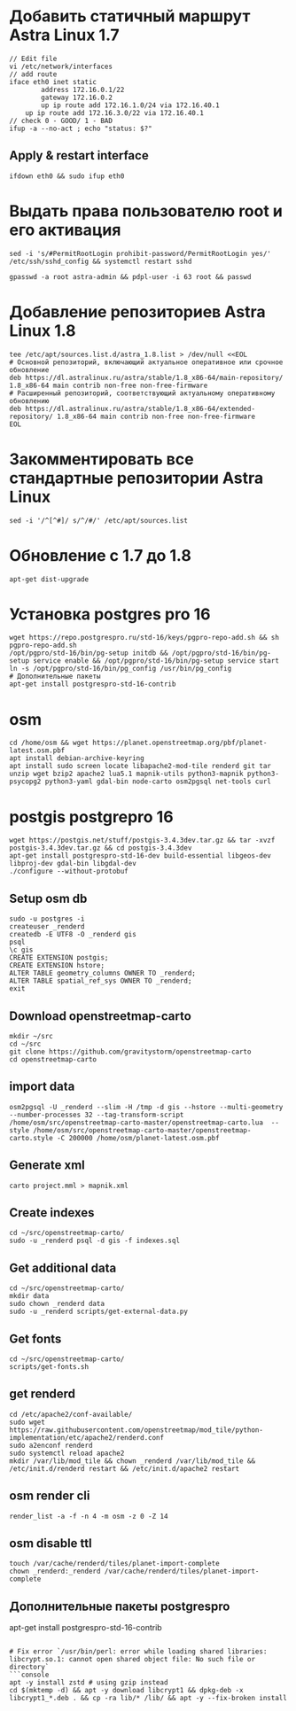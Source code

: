 # Добавить статичный маршрут Astra Linux 1.7
```console
// Edit file
vi /etc/network/interfaces
// add route
iface eth0 inet static
        address 172.16.0.1/22
        gateway 172.16.0.2
        up ip route add 172.16.1.0/24 via 172.16.40.1
	up ip route add 172.16.3.0/22 via 172.16.40.1
// check 0 - GOOD/ 1 - BAD
ifup -a --no-act ; echo "status: $?"
```

## Apply & restart interface
```console
ifdown eth0 && sudo ifup eth0
```

# Выдать права пользователю root и его активация
```console
sed -i 's/#PermitRootLogin prohibit-password/PermitRootLogin yes/' /etc/ssh/sshd_config && systemctl restart sshd
```
```console
gpasswd -a root astra-admin && pdpl-user -i 63 root && passwd
```


# Добавление репозиториев Astra Linux 1.8
```console
tee /etc/apt/sources.list.d/astra_1.8.list > /dev/null <<EOL
# Основной репозиторий, включающий актуальное оперативное или срочное обновление
deb https://dl.astralinux.ru/astra/stable/1.8_x86-64/main-repository/     1.8_x86-64 main contrib non-free non-free-firmware
# Расширенный репозиторий, соответствующий актуальному оперативному обновлению
deb https://dl.astralinux.ru/astra/stable/1.8_x86-64/extended-repository/ 1.8_x86-64 main contrib non-free non-free-firmware
EOL
```

# Закомментировать все стандартные репозитории Astra Linux
```console
sed -i '/^[^#]/ s/^/#/' /etc/apt/sources.list
```

# Обновление с 1.7 до 1.8
```console
apt-get dist-upgrade
```

# Установка postgres pro 16
```console
wget https://repo.postgrespro.ru/std-16/keys/pgpro-repo-add.sh && sh pgpro-repo-add.sh
/opt/pgpro/std-16/bin/pg-setup initdb && /opt/pgpro/std-16/bin/pg-setup service enable && /opt/pgpro/std-16/bin/pg-setup service start
ln -s /opt/pgpro/std-16/bin/pg_config /usr/bin/pg_config
# Дополнительные пакеты
apt-get install postgrespro-std-16-contrib
```

# osm
```console
cd /home/osm && wget https://planet.openstreetmap.org/pbf/planet-latest.osm.pbf
apt install debian-archive-keyring
apt install sudo screen locate libapache2-mod-tile renderd git tar unzip wget bzip2 apache2 lua5.1 mapnik-utils python3-mapnik python3-psycopg2 python3-yaml gdal-bin node-carto osm2pgsql net-tools curl
```

# postgis postgrepro 16
```console
wget https://postgis.net/stuff/postgis-3.4.3dev.tar.gz && tar -xvzf postgis-3.4.3dev.tar.gz && cd postgis-3.4.3dev
apt-get install postgrespro-std-16-dev build-essential libgeos-dev libproj-dev gdal-bin libgdal-dev
./configure --without-protobuf
```

## Setup osm db
```console
sudo -u postgres -i
createuser _renderd
createdb -E UTF8 -O _renderd gis
psql
\c gis
CREATE EXTENSION postgis;
CREATE EXTENSION hstore;
ALTER TABLE geometry_columns OWNER TO _renderd;
ALTER TABLE spatial_ref_sys OWNER TO _renderd;
exit
```

## Download openstreetmap-carto
```console
mkdir ~/src
cd ~/src
git clone https://github.com/gravitystorm/openstreetmap-carto
cd openstreetmap-carto
```

## import data
```console
osm2pgsql -U _renderd --slim -H /tmp -d gis --hstore --multi-geometry --number-processes 32 --tag-transform-script /home/osm/src/openstreetmap-carto-master/openstreetmap-carto.lua  --style /home/osm/src/openstreetmap-carto-master/openstreetmap-carto.style -C 200000 /home/osm/planet-latest.osm.pbf
```

## Generate xml
```console
carto project.mml > mapnik.xml
```

## Create indexes
```console
cd ~/src/openstreetmap-carto/
sudo -u _renderd psql -d gis -f indexes.sql
```

## Get additional data
```console
cd ~/src/openstreetmap-carto/
mkdir data
sudo chown _renderd data
sudo -u _renderd scripts/get-external-data.py
```

## Get fonts
```console
cd ~/src/openstreetmap-carto/
scripts/get-fonts.sh
```

## get renderd
```console
cd /etc/apache2/conf-available/
sudo wget https://raw.githubusercontent.com/openstreetmap/mod_tile/python-implementation/etc/apache2/renderd.conf
sudo a2enconf renderd
sudo systemctl reload apache2
mkdir /var/lib/mod_tile && chown _renderd /var/lib/mod_tile && /etc/init.d/renderd restart && /etc/init.d/apache2 restart
```

## osm render cli
```console
render_list -a -f -n 4 -m osm -z 0 -Z 14
```

## osm disable ttl
```console
touch /var/cache/renderd/tiles/planet-import-complete
chown _renderd:_renderd /var/cache/renderd/tiles/planet-import-complete 
```

## Дополнительные пакеты postgrespro
apt-get install postgrespro-std-16-contrib
```

# Fix error `/usr/bin/perl: error while loading shared libraries: libcrypt.so.1: cannot open shared object file: No such file or directory`
```console
apt -y install zstd # using gzip instead
cd $(mktemp -d) && apt -y download libcrypt1 && dpkg-deb -x libcrypt1_*.deb . && cp -ra lib/* /lib/ && apt -y --fix-broken install
```
